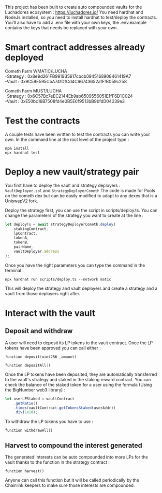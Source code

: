 This project has been built to create auto compounded vaults for the Luchadores ecosystem : https://luchadores.io/
You need hardhat and NodeJs installed, so you need to install hardhat to test/deploy the contracts.
You'll also have to add a .env file with your own keys, the .env.example contains the keys that needs be replaced with your own.

# Smart contract addresses already deployed

Cometh Farm WMATIC/LUCHA  
-Strategy : 0x8e9d261FB991935917cbcb0945168908461419A7  
-Vault : 0x9C59E595CbA741DfCd4C66743652afFfB059c258

Cometh Farm MUST/LUCHA  
-Strategy : 0x6C57Bc7eEC2144Eb9ab6509556051E1fF6D1C024  
-Vault : 0xE50bc19B7508fd4e0B5E6f9513bB9bfdD04339e3

# Test the contracts

A couple tests have been written to test the contracts you can write your own.
In the command line at the root level of the project type :

```shell
npm install
npx hardhat test
```

# Deploy a new vault/strategy pair

You first have to deploy the vault and strategy deployers : `VaultDeployer.sol` and `StrategyDeployerCometh`
The code is made for Pools on the cometh dex but can be easily modified to adapt to any dexes that is a UniswapV2 fork.

Deploy the strategy first, you can use the script in scripts/deploy.ts.
You can change the parameters of the strategy you want to create at the line :

```javascript
let deployTx = await strategyDeployerCometh.deploy(
    stakingContract,
    lpContract,
    tokenA,
    tokenB,
    pairName,
    vaultDeployer.address
);
```

Once you have the right parameters you can type the command in the terminal :

```shell
npx hardhat run scripts/deploy.ts --network matic
```

This will deploy the strategy and vault deployers and create a strategy and a vault from those deployers right after.

# Interact with the vault

## Deposit and withdraw

A user will need to deposit its LP tokens to the vault contract.
Once the LP tokens have been approved you can call either :

```solidity
function deposit(uint256 _amount)

function depositAll()
```

Once the LP tokens have been deposited, they are automatically transferred to the vault's strategy and staked in the staking reward contract.
You can check the balance of the staked token for a user using the formula (Using the BigNumber web3 library) :

```javascript
let userLPStaked = vaultContract
    .getRatio()
    .times(vaultContract.getTokensStaked(userAddr))
    .div(1e18);
```

To withdraw the LP tokens you have to use :

```solidity
function withdrawAll()
```

## Harvest to compound the interest generated

The generated interests can be auto compounded into more LPs for the vault thanks to the function in the strategy contract :

```solidity
function harvest()
```

Anyone can call this function but it will be called periodically by the Chainlink keepers to make sure those interests are compounded.
